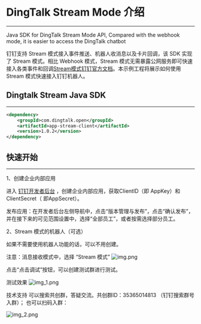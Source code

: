 # DingTalk Stream Mode 介绍

----

Java SDK for DingTalk Stream Mode API, Compared with the webhook mode, it is easier to access the DingTalk chatbot

钉钉支持 Stream 模式接入事件推送、机器人收消息以及卡片回调，该 SDK 实现了 Stream 模式。相比 Webhook 模式，Stream 模式无需暴露公网服务即可快速接入各类事件和回调[Stream模式钉钉官方文档](https://open.dingtalk.com/document/resourcedownload/Introduction-to-stream-mode)。本示例工程将展示如何使用 Stream 模式快速接入钉钉机器人。


## Dingtalk Stream Java SDK

----
```xml
<dependency>
    <groupId>com.dingtalk.open</groupId>
    <artifactId>app-stream-client</artifactId>
    <version>1.0.2</version>
</dependency>
```


## 快速开始

----

1、创建企业内部应用

进入 [钉钉开发者后台](https://open-dev.dingtalk.com/#/) ，创建企业内部应用，获取ClientID（即 AppKey）和ClientSecret（ 即AppSecret）。

发布应用：在开发者后台左侧导航中，点击“版本管理与发布”，点击“确认发布”，并在接下来的可见范围设置中，选择“全部员工”，或者按需选择部分员工。

2、Stream 模式的机器人（可选）

如果不需要使用机器人功能的话，可以不用创建。

注意：消息接收模式中，选择 “Stream 模式”
![img.png](https://img.alicdn.com/imgextra/i3/O1CN01XL4piO1lkYX2F6sW6_!!6000000004857-0-tps-896-522.jpg)

点击“点击调试”按钮，可以创建测试群进行测试。

测试效果
![img_1.png](https://s1.ax1x.com/2023/05/16/p92jjIJ.png)

技术支持
可以搜索共创群，答疑交流。共创群ID：35365014813 （钉钉搜索群号入群）；
也可以扫码入群：

![img_2.png](https://gw.alicdn.com/imgextra/i1/O1CN01Cl10lw1OrfW9LdIgQ_!!6000000001759-0-tps-585-765.jpg)

